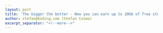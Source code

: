 ```yaml
---
layout: post
title: 'The bigger the better - Now you can earn up to 20Gb of free storage! #Crazy250TBWeek'
author: stefan@koding.com (Stefan Cosma)
excerpt_separator: "<!--more-->"
---
```


